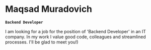 # Maqsad Muradovich

**`Backend Developer`**

I am looking for a job for the position of 'Backend Developer' in an IT company. In my work I value good code, colleagues and streamlined processes.
I'll be glad to meet you!)
